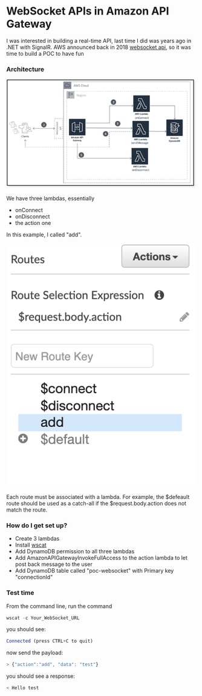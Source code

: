 # WebSocket APIs in Amazon API Gateway #

I was interested in building a real-time API, last time I did was years ago in .NET with SignalR.
AWS announced back in 2018 [websocket api](https://aws.amazon.com/blogs/compute/announcing-websocket-apis-in-amazon-api-gateway/), so it was time to build a POC to have fun

### Architecture ###

![picture](https://github.com/ymwjbxxq/aws-api-gateway-websocket/blob/master/websockets-arch.png)

We have three lambdas, essentially
* onConnect
* onDisconnect
* the action one

In this example, I called "add".

![picture](https://github.com/ymwjbxxq/aws-api-gateway-websocket/blob/master/api.png)

Each route must be associated with a lambda. For example, the $defeault route should be used as a catch-all if the $request.body.action does not match the route. 

### How do I get set up? ###

* Create 3 lambdas
* Install [wscat](https://docs.aws.amazon.com/apigateway/latest/developerguide/apigateway-how-to-call-websocket-api-wscat.html)
* Add DynamoDB permission to all three lambdas
* Add AmazonAPIGatewayInvokeFullAccess to the action lambda to let post back message to the user
* Add DynamoDB table called "poc-websocket" with Primary key "connectionId"

### Test time ###

From the command line, run the command
```javascript
wscat -c Your_WebSocket_URL
```

you should see:
```javascript
Connected (press CTRL+C to quit)
```

now send the payload:
```javascript
> {"action":"add", "data": "test"}
```

you should see a response:
```javascript
< Hello test
```
